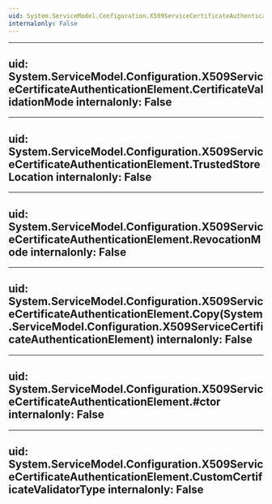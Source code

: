 ```yaml
---
uid: System.ServiceModel.Configuration.X509ServiceCertificateAuthenticationElement
internalonly: False
---
```


---
uid: System.ServiceModel.Configuration.X509ServiceCertificateAuthenticationElement.CertificateValidationMode
internalonly: False
---

---
uid: System.ServiceModel.Configuration.X509ServiceCertificateAuthenticationElement.TrustedStoreLocation
internalonly: False
---

---
uid: System.ServiceModel.Configuration.X509ServiceCertificateAuthenticationElement.RevocationMode
internalonly: False
---

---
uid: System.ServiceModel.Configuration.X509ServiceCertificateAuthenticationElement.Copy(System.ServiceModel.Configuration.X509ServiceCertificateAuthenticationElement)
internalonly: False
---

---
uid: System.ServiceModel.Configuration.X509ServiceCertificateAuthenticationElement.#ctor
internalonly: False
---

---
uid: System.ServiceModel.Configuration.X509ServiceCertificateAuthenticationElement.CustomCertificateValidatorType
internalonly: False
---
